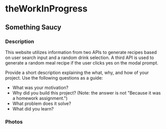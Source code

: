 # theWorkInProgress

## Something Saucy

### Description

This website utilizes information from two APIs to generate recipes based on user search input and a random drink selection. A third API is used to generate a random meal recipe if the user clicks yes on the modal prompt. 

Provide a short description explaining the what, why, and how of your project. Use the following questions as a guide:

- What was your motivation?
- Why did you build this project? (Note: the answer is not "Because it was a homework assignment.")
- What problem does it solve?
- What did you learn?

### Photos

